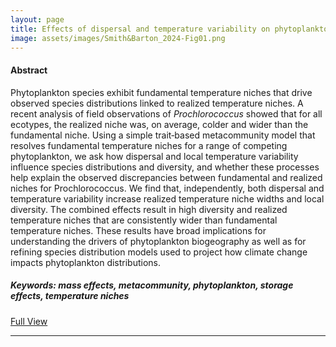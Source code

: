 ```yaml
---
layout: page
title: Effects of dispersal and temperature variability on phytoplankton realized temperature niches
image: assets/images/Smith&Barton_2024-Fig01.png
---
```


<h4>Abstract</h4>
<p>Phytoplankton species exhibit fundamental temperature niches that drive observed species distributions linked to realized temperature niches. A recent analysis of field observations of <i>Prochlorococcus</i> showed that for all ecotypes, the realized niche was, on average, colder and wider than the fundamental niche. Using a simple trait‐based metacommunity model that resolves fundamental temperature niches for a range of competing phytoplankton, we ask how dispersal and local temperature variability influence species distributions and diversity, and whether these processes help explain the observed discrepancies between fundamental and realized niches for Prochlorococcus. We find that, independently, both dispersal and temperature variability increase realized temperature niche widths and local diversity. The combined effects result in high diversity and realized temperature niches that are consistently wider than fundamental temperature niches. These results have broad implications for understanding the drivers of phytoplankton biogeography as well as for refining species distribution models used to project how climate change impacts phytoplankton distributions.</p>

<h5>Keywords: mass effects, metacommunity, phytoplankton, storage effects, temperature niches</h5>

<a href="{{ pdfs/Smith&Barton_2024-Ecol&Evo.pdf | absolute_url}}" class="button icon fa-download">Full View</a>

<hr class="major" />
